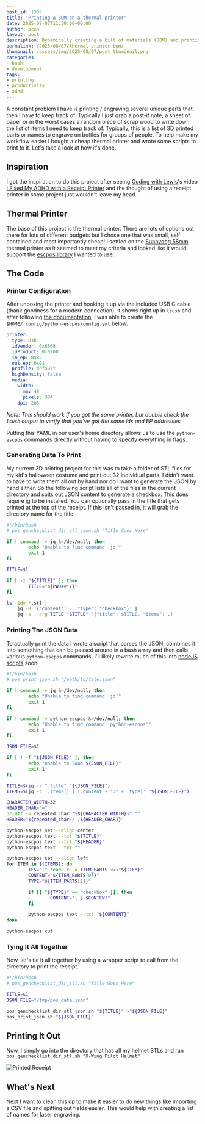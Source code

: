 ```yaml
---
post_id: 1305
title: 'Printing a BOM on a thermal printer'
date: 2025-08-07T11:30:00+00:00
author: pcon
layout: post
description: Dynamically creating a bill of materials (BOM) and printing it out on a thermal printer.
permalink: /2025/08/07/thermal-printer-bom/
thumbnail: /assets/img/2025/08/07/post_thumbnail.png
categories:
- bash
- development
tags:
- printing
- productivity
- adhd
---
```


A constant problem I have is printing / engraving several unique parts that then I have to keep track of.  Typically I just grab a post-it note, a sheet of paper or in the worst cases a random piece of scrap wood to write down the list of items I need to keep track of.  Typically, this is a list of 3D printed parts or names to engrave on bottles for groups of people.  To help make my workflow easier I bought a cheap thermal printer and wrote some scripts to print to it.  Let's take a look at how it's done.

<!--more-->

## Inspiration

I got the inspiration to do this project after seeing [Coding with Lewis](https://www.youtube.com/@CodingWithLewis)'s video [I Fixed My ADHD with a Receipt Printer](https://www.youtube.com/watch?v=xg45b8UXoZI) and the thought of using a receipt printer in some project just wouldn't leave my head.

## Thermal Printer

The base of this project is the thermal printer.  There are lots of options out there for lots of different budgets but I chose one that was small, self contained and most importantly cheap!  I settled on the [Sunnydog 58mm](https://www.amazon.com/dp/B0CL481GS1) thermal printer as it seemed to meet my criteria and looked like it would support the [escpos library](https://github.com/python-escpos/python-escpos) I wanted to use.

## The Code

### Printer Configuration

After unboxing the printer and hooking it up via the included USB C cable (thank goodness for a modern connection), it shows right up in `lsusb` and after following [the documentation](https://python-escpos.readthedocs.io/en/latest/user/usage.html), I was able to create the `$HOME/.config/python-escpos/config.yml` below.

```yaml
printer:
  type: Usb
  idVendor: 0x6868
  idProduct: 0x0200
  in_ep: 0x82
  out_ep: 0x01
  profile: default
  highDensity: false
  media:
    width:
      mm: 48
      pixels: 384
    dpi: 203
```

_Note: This should work if you got the same printer, but double check the `lsusb` output to verify that you've got the same ids and EP addresses_

Putting this YAML in our user's home directory allows us to use the `python-escpos` commands directly without having to specify everything in flags.

### Generating Data To Print

My current 3D printing project for this was to take a folder of STL files for my kid's halloween costume and print out 32 individual parts.  I didn't want to have to write them all out by hand nor do I want to generate the JSON by hand either.  So the following script lists all of the files in the current directory and spits out JSON content to generate a checkbox.  This does require [jq](https://jqlang.org/download/) to be installed.  You can optionally pass in the title that gets printed at the top of the receipt.  If this isn't passed in, it will grab the directory name for the title

```bash
#!/bin/bash
# pos_genchecklist_dir_stl_json.sh "Title Goes Here"

if ! command -v jq &>/dev/null; then
        echo "Unable to find command 'jq'"
        exit 1
fi

TITLE=$1

if [ -z "${TITLE}" ]; then
        TITLE="${PWD##*/}"
fi

ls -1dv *.stl |
    jq -R '{"content": ., "type": "checkbox"}' |
    jq -s --arg TITLE "$TITLE" '{"title": $TITLE, "items": .}'
```

### Printing The JSON Data

To actually print the data I wrote a script that parses the JSON, combines it into something that can be passed around in a bash array and then calls various `python-escpos` commands.  I'll likely rewrite much of this into [nodeJS scripts](https://github.com/lsongdev/node-escpos) soon.

```bash
#!/bin/bash
# pos_print_json.sh "/path/to/file.json"

if ! command -v jq &>/dev/null; then
        echo "Unable to find command 'jq'"
        exit 1
fi

if ! command -v python-escpos &>/dev/null; then
        echo "Unable to find command 'python-escpos'"
        exit 1
fi

JSON_FILE=$1

if [ ! -f "${JSON_FILE}" ]; then
        echo "Unable to load ${JSON_FILE}"
        exit 1
fi

TITLE=$(jq -r ".title" "${JSON_FILE}")
ITEMS=$(jq -r '.items[] | (.content + ":" + .type)' "${JSON_FILE}")

CHARACTER_WIDTH=32
HEADER_CHAR="="
printf -v repeated_char "%${CHARACTER_WIDTH}s" ""
HEADER="${repeated_char// /${HEADER_CHAR}}"

python-escpos set --align center
python-escpos text --txt "${TITLE}"
python-escpos text --txt "${HEADER}"
python-escpos text --txt ""

python-escpos set --align left
for ITEM in ${ITEMS}; do
        IFS=":" read -r -a ITEM_PARTS <<<"${ITEM}"
        CONTENT="${ITEM_PARTS[0]}"
        TYPE="${ITEM_PARTS[1]}"

        if [[ "${TYPE}" == "checkbox" ]]; then
                CONTENT="[ ] $CONTENT"
        fi

        python-escpos text --txt "${CONTENT}"
done

python-escpos cut
```

### Tying It All Together

Now, let's tie it all together by using a wrapper script to call from the directory to print the receipt.

```bash
#!/bin/bash
# pos_genchecklist_dir_stl.sh "Title Goes Here"

TITLE=$1
JSON_FILE="/tmp/pos_data.json"

pos_genchecklist_dir_stl_json.sh "${TITLE}" >"${JSON_FILE}"
pos_print_json.sh "${JSON_FILE}"
```

## Printing It Out

Now, I simply go into the directory that has all my helmet STLs and run `pos_genchecklist_dir_stl.sh "X-Wing Pilot Helmet"`

![Printed Receipt](/assets/img/2025/08/07/printed_receipt.jpg)

## What's Next

Next I want to clean this up to make it easier to do new things like importing a CSV file and spitting out fields easier.  This would help with creating a list of names for laser engraving.
